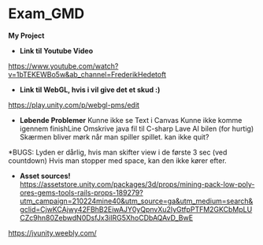 # Exam_GMD
<b>My Project </b>

* <b>Link til Youtube Video</b>

https://www.youtube.com/watch?v=1bTEKEWBo5w&ab_channel=FrederikHedetoft

* <b>Link til WebGL, hvis i vil give det et skud :) </b>

https://play.unity.com/p/webgl-pms/edit

* <b>Løbende Problemer</b>
Kunne ikke se Text i Canvas
Kunne ikke komme igennem finishLine
Omskrive java fil til C-sharp
Lave AI bilen (for hurtig)
Skærmen bliver mørk når man spiller spillet.
kan ikke quit?

*BUGS:
Lyden er dårlig, hvis man skifter view i de første 3 sec (ved countdown)
Hvis man stopper med space, kan den ikke kører efter. 

* <b>Asset sources!</b>
https://assetstore.unity.com/packages/3d/props/mining-pack-low-poly-ores-gems-tools-rails-props-189279?utm_campaign=210224mine40&utm_source=ga&utm_medium=search&gclid=CjwKCAjwy42FBhB2EiwAJY0yQpnvXu2IyGtfpPTFM2GKCbMpLUCZc9hn80ZebwdN0DsfJx3iIRG5XhoCDbAQAvD_BwE

https://jvunity.weebly.com/
